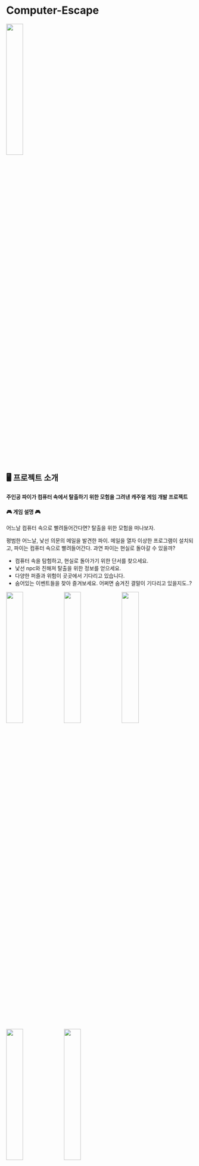 # Computer-Escape
<img width="30%" src="https://github.com/user-attachments/assets/ce1b549c-1555-4915-8f0b-93e40c8f9849"/><br>


## 🖥️ 프로젝트 소개
#### 주인공 파이가 컴퓨터 속에서 탈출하기 위한 모험을 그려낸 캐주얼 게임 개발 프로젝트

#### 🎮 게임 설명 🎮

어느날 컴퓨터 속으로 빨려들어간다면?
탈출을 위한 모험을 떠나보자.

평범한 어느날, 낯선 의문의 메일을 발견한 파이.
메일을 열자 이상한 프로그램이 설치되고, 파이는 컴퓨터 속으로 빨려들어간다.
과연 파이는 현실로 돌아갈 수 있을까?

- 컴퓨터 속을 탐험하고, 현실로 돌아가기 위한 단서를 찾으세요.
- 낯선 npc와 친해져 탈출을 위한 정보를 얻으세요.
- 다양한 퍼즐과 위험이 곳곳에서 기다리고 있습니다.
- 숨어있는 이벤트들을 찾아 즐겨보세요.
어쩌면 숨겨진 결말이 기다리고 있을지도..?
<img width="30%" src="https://github.com/user-attachments/assets/5cbdadb8-52ff-48a6-81e9-3459eed8a7cd"/>
<img width="30%" src="https://github.com/user-attachments/assets/7594f8b2-5360-4b2b-82f5-c96ec2b59ff5"/>
<img width="30%" src="https://github.com/user-attachments/assets/69dc2134-7422-4e46-ae01-c7150915b112"/>
<img width="30%" src="https://github.com/user-attachments/assets/847e1650-de45-423f-b78f-beaf5d227e3d"/>
<img width="30%" src="https://github.com/user-attachments/assets/938cd014-03ed-4eb6-ba63-f1833492ee37"/><br>
## 🕰️ 개발 기간
- 23/07 ~ 23/09/20 (약 3달)

## 🖥️ 게임 출시일
- 23/09/22 금

## 🌐 게임 출시 장소
- Google Play 스토어

## 🌐 게임 다운로드 URL
- https://play.google.com/store/apps/details?id=com.solar2d.app.Computer_Escape&pli=1


